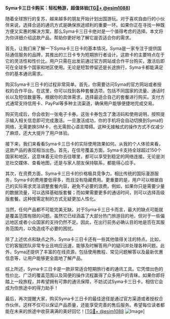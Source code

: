 **Syma卡三日卡购买：轻松畅游，超值体验[[TG💪+ @esim1088](https://t.me/s/esim1088)]**

随着全球旅行的复苏，越来越多的朋友开始计划出国游玩。对于喜欢自由行的小伙伴来说，选择合适的通讯方式是确保旅途顺利的重要一环。如果你正在寻找一种既方便又实惠的解决方案，那么Syma卡三日卡绝对是一个值得考虑的选择。本文将为你详细介绍这款产品，帮助你更好地了解它是否适合你的需求。

首先，让我们来了解一下Syma卡三日卡的基本情况。Syma是一家专注于提供国际通信服务的品牌，其推出的三日卡专为短期旅行者设计。这款卡的主要特点在于它的灵活性和性价比。用户只需在出发前通过官方网站或合作平台购买，激活后即可在全球多个国家和地区使用。无论是短暂停留还是长途旅行，Syma卡都能满足你的基本通讯需求。

购买Syma卡三日卡的过程非常简单。首先，你需要访问Syma的官方网站或者授权的合作平台。在这里，你可以找到各种套餐选项，包括不同国家的流量、通话时长以及短信数量等。根据你的具体需求，选择最适合自己的套餐进行购买。支付方式通常支持信用卡、PayPal等多种主流渠道，确保用户能够便捷地完成交易。

购买完成后，你会收到一张电子卡券。这张卡券包含了激活码和使用说明，按照提示输入相关信息即可完成激活。一旦激活成功，你的手机将会自动切换到Syma的网络，无需更换SIM卡，也无需担心语言障碍。这种无接触式的操作方式不仅减少了麻烦，还大大提升了用户体验。

接下来，我们来看看Syma卡三日卡的实际使用效果如何。从我的个人体验来看，这款产品的表现相当出色。首先，在信号覆盖方面，Syma卡支持全球超过150个国家和地区，这意味着无论你去往哪里，都可以享受到稳定的网络连接。无论是浏览社交媒体、查看地图，还是与家人朋友保持联系，都能得心应手。

其次，在资费方面，Syma卡三日卡的价格极具竞争力。相比传统的国际漫游服务，Syma卡的费用要低得多，而且没有隐藏费用。更重要的是，用户可以根据自己的实际需求灵活调整套餐内容，避免不必要的浪费。例如，如果你只是需要少量的数据流量，可以选择基础版套餐；而如果需要更多的通话时间，则可以选择高级版套餐。这种按需定制的方式无疑更加人性化。

当然，任何产品都不可能完美无缺。对于Syma卡三日卡而言，最大的缺点可能就是覆盖范围有限的问题。虽然它已经涵盖了大部分热门旅游目的地，但对于一些偏远地区或者小众国家的支持仍然不足。因此，在出行前务必确认目的地是否在其服务范围内，以免造成不必要的困扰。

除了上述优点和缺点之外，Syma卡三日卡还有一些其他值得关注的特点。比如，它的客服团队非常专业且响应迅速，能够及时解答用户的疑问并处理各种问题。此外，Syma还提供了丰富的在线资源，包括使用教程、常见问题解答以及最新优惠信息等，让用户能够更全面地了解产品。

综上所述，Syma卡三日卡是一款非常适合短期旅行者的通讯工具。它凭借出色的性价比、广泛的覆盖范围以及简便的操作流程赢得了众多用户的青睐。如果你即将踏上一段旅程，并希望拥有可靠的通讯保障，不妨试试Syma卡三日卡。相信它会成为你旅途中的得力助手！

最后，再次提醒大家，购买Syma卡三日卡的最佳途径是通过官方渠道或者授权合作伙伴。这样不仅可以保证产品质量，还能享受完善的售后服务。希望每位读者都能在未来的旅途中收获满满的美好回忆！[[TG💪+ @esim1088](https://t.me/s/esim1088) ![Image](https://i.postimg.cc/4NQfJmqS/Snipaste-2025-05-13-00-14-12.png)]